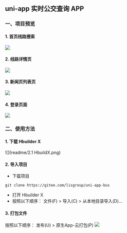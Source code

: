 ## uni-app 实时公交查询 APP

### 一、项目预览

#### 1. 首页线路搜索
![](readme/1.效果图1-1.png)

#### 2. 线路详情页
![](readme/1.效果图1-2.png)

#### 3. 新闻页列表页
![](readme/1.效果图1-3新闻页.png)

#### 4. 登录页面
![](readme/1.效果图1-4-登录页.png)

### 二、使用方法

#### 1. 下载 Hbuilder X 
![](readme/2.1 HbuildX.png)

#### 2. 导入项目

- 下载项目
```
git clone https://gitee.com/lisgroup/uni-app-bus
```
- 打开 Hbuilder X
- 按照以下顺序： 文件(F) > 导入(C) > 从本地目录导入(D)...

#### 3. 打包文件

按照以下顺序： 发布(U) > 原生App-云打包(P)
![](readme/3.原生App-云打包.png)